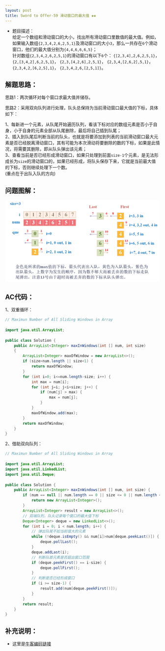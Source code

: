 ```yaml
---
layout: post
title: Sword to Offer-59 滑动窗口的最大值 ❀❀
---
```


* 题目描述：  
给定一个数组和滑动窗口的大小，找出所有滑动窗口里数值的最大值。例如，如果输入数组`{2,3,4,2,6,2,5,1}`及滑动窗口的大小`3`，那么一共存在`6`个滑动窗口，他们的最大值分别为`{4,4,6,6,6,5}`；   
针对数组`{2,3,4,2,6,2,5,1}`的滑动窗口有以下`6`个： `{[2,3,4],2,6,2,5,1}`， `{2,[3,4,2],6,2,5,1}`， `{2,3,[4,2,6],2,5,1}`， `{2,3,4,[2,6,2],5,1}`， `{2,3,4,2,[6,2,5],1}`， `{2,3,4,2,6,[2,5,1]}`。

## 解题思路：

思路1：两次循环对每个窗口求最大值并储存。  

思路2：采用双向队列进行处理，队头总保持为当前滑动窗口最大值的下标，具体如下：  
  
1、每新进一个元素，从队尾开始遍历队列，看该下标对应的数组元素是否小于自身，小于自身的元素全部从队尾删除，最后将自己插到队尾；  
2、插入到队尾后判断当前的队头，也就是将要添加到列表的当前滑动窗口最大元素是否已经脱离滑动窗口，其有可能为本次滑动将要删除的数的下标，如果是此情况，将需要其删除，即从队头弹出该元素；  
3、查看当前是否已经形成滑动窗口，如果只处理到前面`size-1`个元素，是无法形成长为`size`的滑动窗口的，如果已经形成，将队头保存下来，它就是当前最大值的下标，否则继续处理下一个数。  
(重点在于出队入队的方向)  


## 问题图解：

<center>
    <img src="/assets/img/blog/sword-offer-59.png">
</center>


## AC代码：

1、双重循环：

```java
// Maximun Number of All Sliding Windows in Array

import java.util.ArrayList;

public class Solution {
    public ArrayList<Integer> maxInWindows(int [] num, int size)
    {
        ArrayList<Integer> maxOfWindow = new ArrayList<>();
        if (size>num.length || size<1) {
            return maxOfWindow;
        }
        for (int i=0; i<=num.length-size; i++) {
            int max = num[i];
            for (int j=i; j<i+size; j++) {
                if (num[j] > max) {
                    max = num[j];
                }
            }
            maxOfWindow.add(max);
        }
        return maxOfWindow;
    }
}

```

2、借助双向队列：  

```java
// Maximun Number of All Sliding Windows in Array

import java.util.ArrayList;
import java.util.LinkedList;
import java.util.Deque;

public class Solution {
    public ArrayList<Integer> maxInWindows(int [] num, int size) {
        if (num == null || num.length == 0 || size <= 0 || num.length < size) {
            return new ArrayList<Integer>();
        }
        ArrayList<Integer> result = new ArrayList<>();
        // 双端队列，队头记录每个窗口的最大值下标
        Deque<Integer> deque = new LinkedList<>();
        for (int i = 0; i < num.length; i++) {
            // 弹出队尾不如当前值大的元素
            while (!deque.isEmpty() && num[i]>num[deque.peekLast()]) {
                deque.pollLast();
            }
            deque.addLast(i);
            // 判断队首元素是否超出窗口范围
            if (deque.peekFirst() == i-size) {
                deque.pollFirst();
            }
            // 判断是否已经形成窗口
            if (i >= size-1) {
                result.add(num[deque.peekFirst()]);
            }
        }
        return result;
    }
}
```


## 补充说明： 

* 这里是[牛客编码链接](https://www.nowcoder.com/practice/1624bc35a45c42c0bc17d17fa0cba788?tpId=13&&tqId=11217&rp=1&ru=/ta/coding-interviews&qru=/ta/coding-interviews/question-ranking)